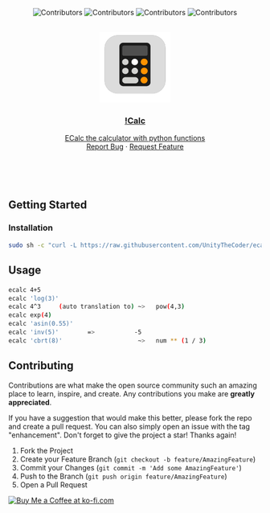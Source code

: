 <div align="center">

  ![Contributors](https://img.shields.io/github/contributors/UnityTheCoder/ecalc?style=for-the-badge)
  ![Contributors](https://img.shields.io/github/forks/UnityTheCoder/ecalc?style=for-the-badge)
  ![Contributors](https://img.shields.io/github/stars/UnityTheCoder/ecalc?style=for-the-badge)
  ![Contributors](https://img.shields.io/github/issues/UnityTheCoder/ecalc?style=for-the-badge)

</div>

<br />
<div align="center">
  <a href="https://github.com/UnityTheCoder/ecalc">
    <img src="https://github.com/UnityTheCoder/ecalc/blob/main/assets/_logo.png?raw=true" alt="Logo" width="140" height="140">
</a">

<h3 align="center">!Calc</h3>

 <p align="center">
    ECalc the calculator with python functions
    <br />
    <a href="https://github.com/UnityTheCoder/Voxel-2.0/issues">Report Bug</a>
    ·
    <a href="https://github.com/UnityTheCoder/Voxel-2.0/issues">Request Feature</a>
  </p>
</div>



<br>
<br>
<br>

## Getting Started

### Installation

```bash
sudo sh -c "curl -L https://raw.githubusercontent.com/UnityTheCoder/ecalc/main/ecalc > /usr/bin/ecalc; chmod +x /usr/bin/ecalc"
```

## Usage
```bash
ecalc 4+5
ecalc 'log(3)'
ecalc 4^3     (auto translation to) ~>   pow(4,3)
ecalc exp(4)
ecalc 'asin(0.55)'
ecalc 'inv(5)'        =>           -5
ecalc 'cbrt(8)'                     ~>   num ** (1 / 3)
```




## Contributing

Contributions are what make the open source community such an amazing place to learn, inspire, and create. Any contributions you make are **greatly appreciated**.

If you have a suggestion that would make this better, please fork the repo and create a pull request. You can also simply open an issue with the tag "enhancement".
Don't forget to give the project a star! Thanks again!

1. Fork the Project
2. Create your Feature Branch (`git checkout -b feature/AmazingFeature`)
3. Commit your Changes (`git commit -m 'Add some AmazingFeature'`)
4. Push to the Branch (`git push origin feature/AmazingFeature`)
5. Open a Pull Request




<a href='https://ko-fi.com/W7W5FKV9S' target='_blank'><img height='36' style='border:0px;height:36px;' src='https://cdn.ko-fi.com/cdn/kofi2.png?v=3' border='0' alt='Buy Me a Coffee at ko-fi.com' /></a>
